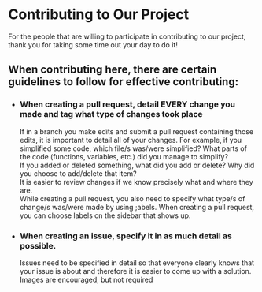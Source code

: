 # Contributing to Our Project
For the people that are willing to participate in contributing to our project, thank you for taking some time out your day to do it!  

## When contributing here, there are certain guidelines to follow for effective contributing:
* ### When creating a pull request, detail EVERY change you made and tag what type of changes took place
  If in a branch you make edits and submit a pull request containing those edits, it is important to detail all of your changes. For example, if you simplified some code, which
  file/s was/were simplified? What parts of the code (functions, variables, etc.) did you manage to simplify?  
  If you added or deleted something, what did you add or delete? Why did you choose to add/delete that item?  
  It is easier to review changes if we know precisely what and where they are.  
  While creating a pull request, you also need to specify what type/s of change/s was/were made by using ;abels. When creating a pull request, you can choose labels on the sidebar
  that shows up.
* ### When creating an issue, specify it in as much detail as possible.  
  Issues need to be specified in detail so that everyone clearly knows that your issue is about and therefore it is easier to come up with a solution. Images are encouraged, but
  not required
